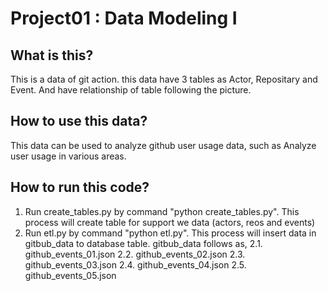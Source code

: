 # Project01 : Data Modeling I 

## What is this?
 This is a data of git action. this data have 3 tables as Actor, Repositary and Event. And have relationship of table following the picture. 

## How to use this data?
 This data can be used to analyze github user usage data, such as Analyze user usage in various areas.

## How to run this code?
1. Run create_tables.py by command "python create_tables.py". This process will create table for support we data (actors, reos and events)
2. Run etl.py by command "python etl.py". This process will insert data in gitbub_data to database table. gitbub_data follows as,
   2.1. github_events_01.json
   2.2. github_events_02.json
   2.3. github_events_03.json
   2.4. github_events_04.json
   2.5. github_events_05.json

